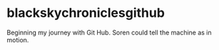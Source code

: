 # blackskychroniclesgithub
Beginning my journey with Git Hub.
Soren could tell the machine as in motion.
